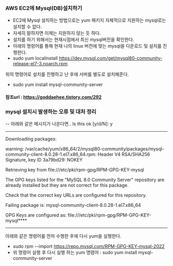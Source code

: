 ### AWS EC2에 Mysql(DB)설치하기
 - EC2에 Mysql 설치하는 방법으로는 yum 패키지 자체적으로 지원하는 mysql로는 설치할 수 없다.
 - 자세히 말하자면 이제는 지원하지 않는 듯 하다.
 - 설치를 하기 위해서는 현재시점에서 최신 mysql버전을 확인한다.
 - 아래의 명령어를 통해 현재 나의 linux 버전에 맞는 mysql을 다운로드 및 설치를 진행한다.
 - sudo yum localinstall https://dev.mysql.com/get/mysql80-community-release-el7-3.noarch.rpm

위의 명령어로 설치를 진행하고 난 후에 서버를 별도로 설치해준다.
 - sudo yum install mysql-community-server

#### 참조url : https://goddaehee.tistory.com/292


### mysql 설치시 발생하는 오류 및 대처 정리
-- 아래와 같은 메시지가 나온다면..
Is this ok [y/d/N]: y

****
Downloading packages:

warning: /var/cache/yum/x86_64/2/mysql80-community/packages/mysql-community-client-8.0.28-1.el7.x86_64.rpm: Header V4 RSA/SHA256 Signature, key ID 3a79bd29: NOKEY

Retrieving key from file:///etc/pki/rpm-gpg/RPM-GPG-KEY-mysql

The GPG keys listed for the "MySQL 8.0 Community Server" repository are already installed but they are not correct for this package.

Check that the correct key URLs are configured for this repository.

 Failing package is: mysql-community-client-8.0.28-1.el7.x86_64

 GPG Keys are configured as: file:///etc/pki/rpm-gpg/RPM-GPG-KEY-mysql****
****

 아래와 같은 명령어를 먼저 수행한 후에 다시 yum을 실행한다.
 - sudo rpm --import https://repo.mysql.com/RPM-GPG-KEY-mysql-2022
 - 위 명령어 실행 후 다시 실행 하는 yum 명령어 : sudo yum install mysql-community-server
